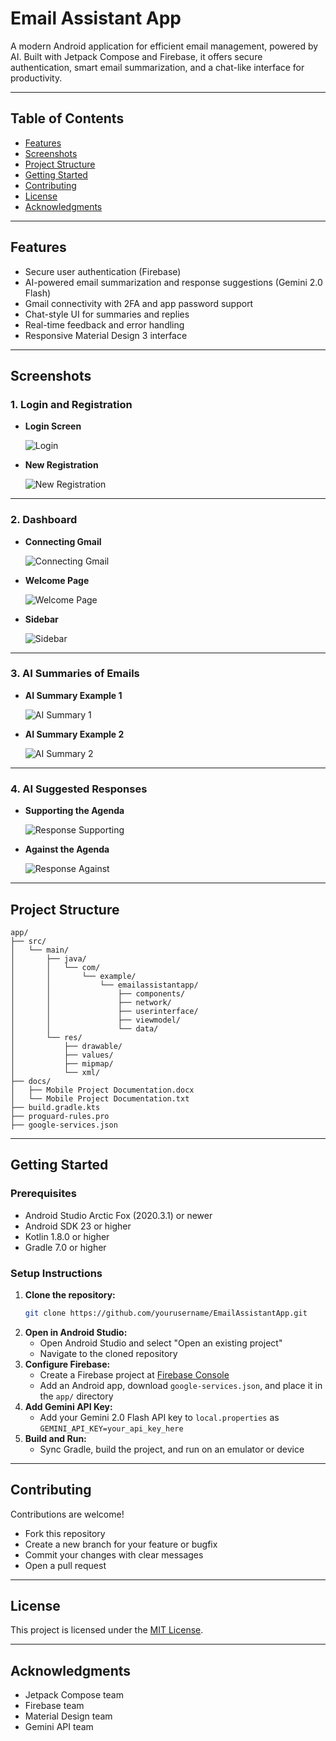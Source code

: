 # Email Assistant App

A modern Android application for efficient email management, powered by AI. Built with Jetpack Compose and Firebase, it offers secure authentication, smart email summarization, and a chat-like interface for productivity.

---

## Table of Contents

- [Features](#features)
- [Screenshots](#screenshots)
- [Project Structure](#project-structure)
- [Getting Started](#getting-started)
- [Contributing](#contributing)
- [License](#license)
- [Acknowledgments](#acknowledgments)

---

## Features

- Secure user authentication (Firebase)
- AI-powered email summarization and response suggestions (Gemini 2.0 Flash)
- Gmail connectivity with 2FA and app password support
- Chat-style UI for summaries and replies
- Real-time feedback and error handling
- Responsive Material Design 3 interface

---

## Screenshots

### 1. Login and Registration

- **Login Screen**

  ![Login](app/docs/Login.jpg)

- **New Registration**

  ![New Registration](app/docs/New_Registration.jpg)

---

### 2. Dashboard

- **Connecting Gmail**

  ![Connecting Gmail](app/docs/connecting_gmail.jpg)

- **Welcome Page**

  ![Welcome Page](app/docs/welcome_page.jpg)

- **Sidebar**

  ![Sidebar](app/docs/Sidebar.jpg)

---

### 3. AI Summaries of Emails

- **AI Summary Example 1**

  ![AI Summary 1](app/docs/AI_Summary_1.jpg)

- **AI Summary Example 2**

  ![AI Summary 2](app/docs/AI_Summary_2.jpg)

---

### 4. AI Suggested Responses

- **Supporting the Agenda**

  ![Response Supporting](docs/Response_supporting.jpg)

- **Against the Agenda**

  ![Response Against](docs/Response_against.jpg)

---

## Project Structure

```
app/
├── src/
│   └── main/
│       ├── java/
│       │   └── com/
│       │       └── example/
│       │           └── emailassistantapp/
│       │               ├── components/
│       │               ├── network/
│       │               ├── userinterface/
│       │               ├── viewmodel/
│       │               └── data/
│       └── res/
│           ├── drawable/
│           ├── values/
│           ├── mipmap/
│           └── xml/
├── docs/
│   ├── Mobile Project Documentation.docx
│   └── Mobile Project Documentation.txt
├── build.gradle.kts
├── proguard-rules.pro
├── google-services.json
```

---

## Getting Started

### Prerequisites

- Android Studio Arctic Fox (2020.3.1) or newer
- Android SDK 23 or higher
- Kotlin 1.8.0 or higher
- Gradle 7.0 or higher

### Setup Instructions

1. **Clone the repository:**
   ```sh
   git clone https://github.com/yourusername/EmailAssistantApp.git
   ```
2. **Open in Android Studio:**
   - Open Android Studio and select "Open an existing project"
   - Navigate to the cloned repository
3. **Configure Firebase:**
   - Create a Firebase project at [Firebase Console](https://console.firebase.google.com/)
   - Add an Android app, download `google-services.json`, and place it in the `app/` directory
4. **Add Gemini API Key:**
   - Add your Gemini 2.0 Flash API key to `local.properties` as `GEMINI_API_KEY=your_api_key_here`
5. **Build and Run:**
   - Sync Gradle, build the project, and run on an emulator or device

---

## Contributing

Contributions are welcome!

- Fork this repository
- Create a new branch for your feature or bugfix
- Commit your changes with clear messages
- Open a pull request

---

## License

This project is licensed under the [MIT License](LICENSE).

---

## Acknowledgments

- Jetpack Compose team
- Firebase team
- Material Design team
- Gemini API team
